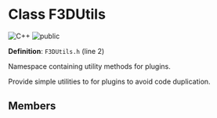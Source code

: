 # Class F3DUtils

![][C++]
![][public]

**Definition**: `F3DUtils.h` (line 2)

Namespace containing utility methods for plugins.

Provide simple utilities to for plugins to avoid code duplication.

## Members



[public]: https://img.shields.io/badge/-public-brightgreen (public)
[static]: https://img.shields.io/badge/-static-lightgrey (static)
[protected]: https://img.shields.io/badge/-protected-yellow (protected)
[private]: https://img.shields.io/badge/-private-red (private)
[C++]: https://img.shields.io/badge/language-C%2B%2B-blue (C++)